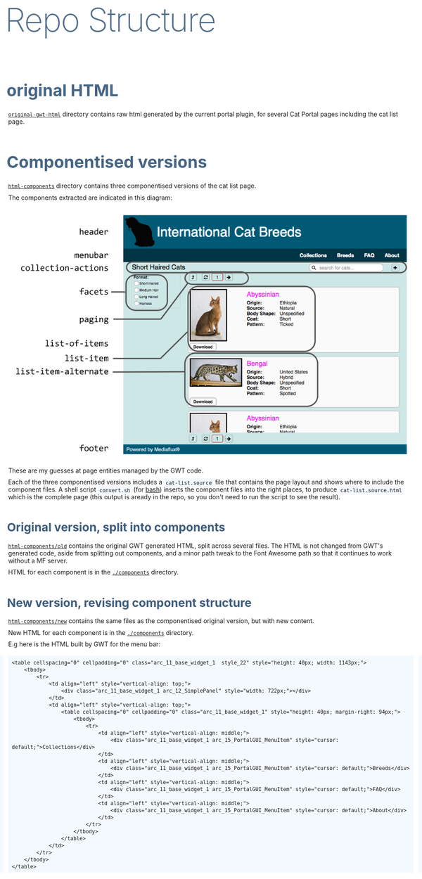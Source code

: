 <link rel="stylesheet" href="https://cdn.jsdelivr.net/prism/1.4.1/themes/prism.css" />

<style>
  html {
    font-family: lato, sans-serif;
    font-size: 14pt;
    line-height: 1.5;
    background: white;
    padding: 0;
    margin: 0;
  }

  body {
    max-width: 50rem;
    margin: 0 auto;
    padding: 0 1rem 5rem;
  }

  img {
    max-width: 100%;
  }

  h1 {
    color: #f3f9ff;
    color; white;
    background: #357;
    line-height: 1.1;
    margin: 0 0 1rem;
    padding: 1em 0;
    box-shadow: -49.9rem 0 #357, 49.9rem 0 #357;
  }

h1, h2 {
  font-weight: 200;
  letter-spacing: -0.025em;
}

  h2, h3, h4, h5, h6 {
    color: #357;
    margin: 0 0 0 -0.1em;
    padding: 1.5em 0 0.5em;
  }
  h1 { font-size: 2.827rem; opacity: 1.00 }
  h2 { font-size: 3.998rem; opacity: 0.85 }
  /* not using 2.827rem */
  h3 { font-size: 1.999rem; opacity: 0.90 }
  h4 { font-size: 1.414rem; opacity: 0.95 }
  h5 { font-size: 1.000rem; opacity: 1.00 }
  h6 { font-size: 0.707rem; opacity: 1.00 }

  h1 a, h2 a, h3 a, h4 a, h5 a, h6 a {
    color: inherit;
    border-bottom: 2px dotted;
    text-decoration: inherit;
  }
  h1 a:hover, h2 a:hover, h3 a:hover, h4 a:hover, h5 a:hover, h6 a:hover {
    border-bottom: 2px solid;
  }

  p {
    margin: 0;
    padding: 0.33em 0;
  }

  code {
    font-size: smaller;
  }

  p > code {
    background: #f3f9ff;
    padding: 0.3em;
    border-radius: 0.3em;
  }

  pre {
    padding: 0.5em;
    background: #f3f9ff;
    border-left: 1px solid #eef0ff;
    box-shadow: -50rem 0 #f3f9ff, 50rem 0 #f3f9ff;
  }

  pre.small { font-size: 75%; color: rgba(0,0,0, 0.8) }

  /* override some Prism sourcecode highlight styles */
  pre[class*="language-"] {
    line-height: 1.2;
    overflow: visible;
    background: #f3f9ff;
  }
  :not(pre) > code[class*="language-"] {
    background: #f3f9ff;
    padding: 0.3em;
    border-radius: 0.3em;
  }

  code[class*="language-"] {
    line-height: 1.2;
  }

  pre p {
    padding: 0;
  }


  /* ToC management */
  #tocHeading { cursor: pointer; }
  #tocContent { overflow: hidden; font-size: smaller; }
  .open   #tocHeading:after { content: ' \25be' }
  .closed #tocHeading:after { content: ' \25b8' }
  .open   #tocContent { height: auto; }
  .closed #tocContent { height: 0; }

</style>

## Repo Structure


### original HTML

[```original-gwt-html```](original-gwt-html) directory contains raw
html generated by the current portal plugin, for several Cat Portal
pages including the cat list page.


### Componentised versions

[```html-components```](html-components) directory contains three
componentised versions of the cat list page.

The components extracted are indicated in this diagram:

![components](images/components-01.png)

These are my guesses at page entities managed by the GWT code.

Each of the three componentised versions includes a ```cat-list.source```
file that contains the page layout and shows where to include the
component files.  A shell script ```convert.sh``` (for
[bash](https://en.wikipedia.org/wiki/Bash_(Unix_shell))) inserts the
component files into the right places, to produce
```cat-list.source.html``` which is the complete page (this output
is aready in the repo, so you don't need to run the script to see the
result).


#### Original version, split into components

[```html-components/old```](html-components/old) contains the
original GWT generated HTML, split across several files.  The HTML
is not changed from GWT's generated code, aside from splitting out
components, and a minor path tweak to the Font Awesome path so that
it continues to work without a MF server.

HTML for each component is in the
[```./components```](html-components/old/components) directory.


#### New version, revising component structure

[```html-components/new```](html-components/new) contains the same
files as the componentised original version, but with new content.

New HTML for each component is in the
[```./components```](html-components/new/components) directory.

E.g here is the HTML built by GWT for the menu bar:

```
<table cellspacing="0" cellpadding="0" class="arc_11_base_widget_1  style_22" style="height: 40px; width: 1143px;">
    <tbody>
        <tr>
            <td align="left" style="vertical-align: top;">
                <div class="arc_11_base_widget_1 arc_12_SimplePanel" style="width: 722px;"></div>
            </td>
            <td align="left" style="vertical-align: top;">
                <table cellspacing="0" cellpadding="0" class="arc_11_base_widget_1" style="height: 40px; margin-right: 94px;">
                    <tbody>
                        <tr>
                            <td align="left" style="vertical-align: middle;">
                                <div class="arc_11_base_widget_1 arc_15_PortalGUI_MenuItem" style="cursor: default;">Collections</div>
                            </td>
                            <td align="left" style="vertical-align: middle;">
                                <div class="arc_11_base_widget_1 arc_15_PortalGUI_MenuItem" style="cursor: default;">Breeds</div>
                            </td>
                            <td align="left" style="vertical-align: middle;">
                                <div class="arc_11_base_widget_1 arc_15_PortalGUI_MenuItem" style="cursor: default;">FAQ</div>
                            </td>
                            <td align="left" style="vertical-align: middle;">
                                <div class="arc_11_base_widget_1 arc_15_PortalGUI_MenuItem" style="cursor: default;">About</div>
                            </td>
                        </tr>
                    </tbody>
                </table>
            </td>
        </tr>
    </tbody>
</table>
```




<script src="https://cdn.jsdelivr.net/prism/1.4.1/prism.js"></script>
















